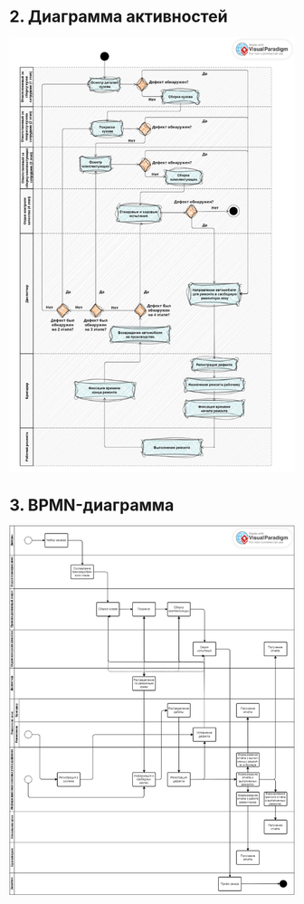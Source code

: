 # 2. Диаграмма активностей
![](https://github.com/LadaNikitina/CLI/blob/hw3/Activity_diagram.png)
# 3. BPMN-диаграмма
![](https://github.com/LadaNikitina/CLI/blob/hw3/BPMN.png)

